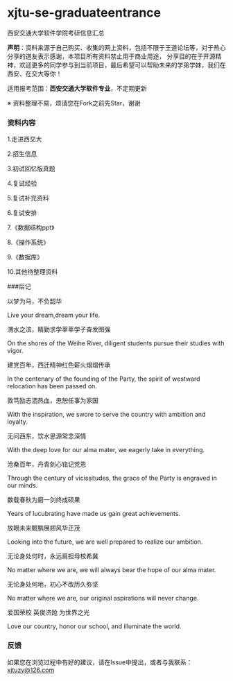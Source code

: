 # xjtu-se-graduateentrance
西安交通大学软件学院考研信息汇总

**声明**：资料来源于自己购买、收集的网上资料，包括不限于王道论坛等，对于热心分享的道友表示感谢，本项目所有资料禁止用于商业用途，
分享目的在于开源精神，欢迎更多的同学参与到当前项目，最后希望可以帮助未来的学弟学妹，我们在西安、在交大等你！

适用报考范围：**西安交通大学软件专业**，不定期更新

※ 资料整理不易，烦请您在Fork之前先Star，谢谢


### 资料内容
1.走进西交大

2.招生信息

3.初试回忆版真题

4.复试经验

5.复试补充资料

6.复试安排

7.《数据结构ppt》

8.《操作系统》

9.《数据库》

10.其他待整理资料


###后记

以梦为马，不负韶华

Live your dream,dream your life.

渭水之滨，精勤求学莘莘学子奋发图强

On the shores of the Weihe River, diligent students pursue their studies with vigor.

建党百年，西迁精神红色薪火熠熠传承

In the centenary of the founding of the Party, the spirit of westward relocation has been passed on.

敦笃励志洒热血，忠恕任事为家国

With the inspiration, we swore to serve the country with ambition and loyalty.

无问西东，饮水思源常念深情

With the deep love for our alma mater, we eagerly take in everything.

沧桑百年，丹青刻心铭记党恩

Through the century of vicissitudes, the grace of the Party is engraved in our minds.

数载春秋为磨一剑终成硕果

Years of lucubrating have made us gain great achievements.

放眼未来鲲鹏展翅风华正茂

Looking into the future, we are well prepared to realize our ambition.

无论身处何时，永远肩担母校希冀

No matter where we are, we will always bear the hope of our alma mater.

无论身处何地，初心不改历久弥坚

No matter where we are, our original aspirations will never change.

爱国荣校 英俊济跄 为世界之光

Love our country, honor our school, and illuminate the world.

### 反馈
如果您在浏览过程中有好的建议，请在Issue中提出，或者与我联系：xjtuzy@126.com
